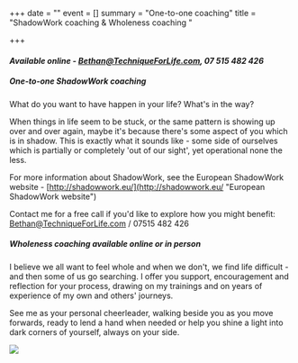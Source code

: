+++
date = ""
event = []
summary = "One-to-one coaching"
title = "ShadowWork coaching & Wholeness coaching "

+++
#### _Available online - Bethan@TechniqueForLife.com, 07 515 482 426_

##### One-to-one **_ShadowWork_ coaching**

What do you want to have happen in your life?  What's in the way?

When things in life seem to be stuck, or the same pattern is showing up over and over again, maybe it's because there's some aspect of you which is in shadow.  This is exactly what it sounds like - some side of ourselves which is partially or completely 'out of our sight', yet operational none the less.

For more information about ShadowWork, see the European ShadowWork website -  [http://shadowwork.eu/](http://shadowwork.eu/ "European ShadowWork website")

Contact me for a free call if you'd like to explore how you might benefit:   [Bethan@TechniqueForLife.com](mailto:Bethan@techniqueforlife.com) / 07515 482 426

##### **_Wholeness_ coaching**  _available online or in person_

I believe we all want to feel whole and when we don't, we find life difficult - and then some of us go searching.  I offer you support, encouragement and reflection for your process, drawing on my trainings and on years of experience of my own and others' journeys.

See me as your personal cheerleader, walking beside you as you move forwards, ready to lend a hand when needed or help you shine a light into dark corners of yourself, always on your side.

![](/uploads/bethanevansoutdoorsml.jpg)